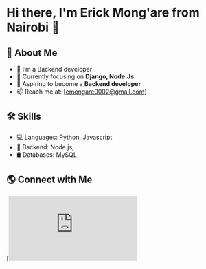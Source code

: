 # Hi there, I'm Erick Mong'are  from Nairobi 👋

## 🚀 About Me
- 🔭 I’m a Backend developer
- 🌱 Currently focusing on **Django, Node.Js**
- 🎯 Aspiring to become a **Backend developer**
- 📫 Reach me at: [emongare0002@gmail.com]

## 🛠 Skills
- 💻 Languages: Python, Javascript
- 🔧 Backend: Node.js,
- 🛢️ Databases: MySQL


## 🌎 Connect with Me
[![GitHub](https://github.com/erickyoung254/erickyoung254/edit/main/README.md)
